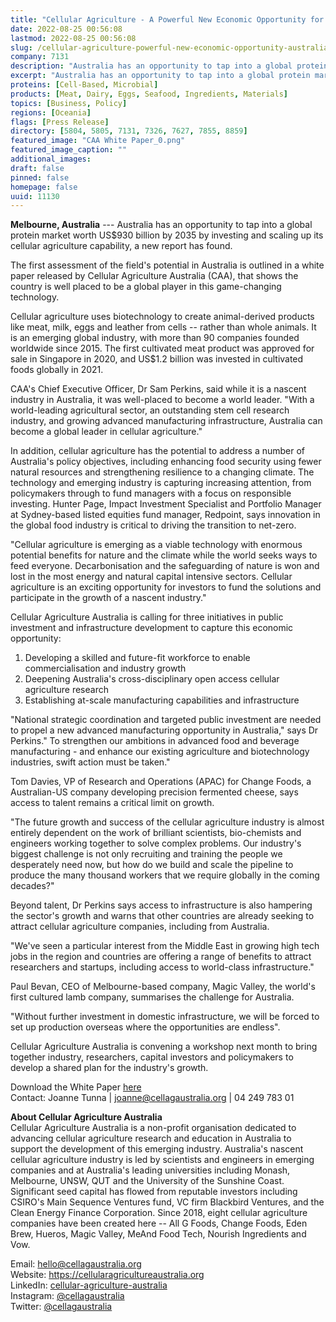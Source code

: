 ```yaml
---
title: "Cellular Agriculture - A Powerful New Economic Opportunity for Australia"
date: 2022-08-25 00:56:08
lastmod: 2022-08-25 00:56:08
slug: /cellular-agriculture-powerful-new-economic-opportunity-australia
company: 7131
description: "Australia has an opportunity to tap into a global protein market worth US$930 billion by 2035 by investing and scaling up its cellular agriculture capability, a new report has found."
excerpt: "Australia has an opportunity to tap into a global protein market worth US$930 billion by 2035 by investing and scaling up its cellular agriculture capability, a new report has found."
proteins: [Cell-Based, Microbial]
products: [Meat, Dairy, Eggs, Seafood, Ingredients, Materials]
topics: [Business, Policy]
regions: [Oceania]
flags: [Press Release]
directory: [5804, 5805, 7131, 7326, 7627, 7855, 8859]
featured_image: "CAA White Paper_0.png"
featured_image_caption: ""
additional_images:
draft: false
pinned: false
homepage: false
uuid: 11130
---
```

**Melbourne, Australia** --- Australia has an opportunity to tap into a
global protein market worth US\$930 billion by 2035 by investing and
scaling up its cellular agriculture capability, a new report has found.

The first assessment of the field's potential in Australia is outlined
in a white paper released by Cellular Agriculture Australia (CAA), that
shows the country is well placed to be a global player in this
game-changing technology.

Cellular agriculture uses biotechnology to create animal-derived
products like meat, milk, eggs and leather from cells -- rather than
whole animals. It is an emerging global industry, with more than 90
companies founded worldwide since 2015. The first cultivated meat
product was approved for sale in Singapore in 2020, and US\$1.2 billion
was invested in cultivated foods globally in 2021.

CAA's Chief Executive Officer, Dr Sam Perkins, said while it is a
nascent industry in Australia, it was well-placed to become a world
leader. "With a world-leading agricultural sector, an outstanding stem
cell research industry, and growing advanced manufacturing
infrastructure, Australia can become a global leader in cellular
agriculture."

In addition, cellular agriculture has the potential to address a number
of Australia's policy objectives, including enhancing food security
using fewer natural resources and strengthening resilience to a changing
climate. The technology and emerging industry is capturing increasing
attention, from policymakers through to fund managers with a focus on
responsible investing. Hunter Page, Impact Investment Specialist and
Portfolio Manager at Sydney-based listed equities fund manager,
Redpoint, says innovation in the global food industry is critical to
driving the transition to net-zero.

"Cellular agriculture is emerging as a viable technology with enormous
potential benefits for nature and the climate while the world seeks ways
to feed everyone. Decarbonisation and the safeguarding of nature is won
and lost in the most energy and natural capital intensive sectors.
Cellular agriculture is an exciting opportunity for investors to fund
the solutions and participate in the growth of a nascent industry."

Cellular Agriculture Australia is calling for three initiatives in
public investment and infrastructure development to capture this
economic opportunity:

1.  Developing a skilled and future-fit workforce to enable
    commercialisation and industry growth
2.  Deepening Australia's cross-disciplinary open access cellular
    agriculture research
3.  Establishing at-scale manufacturing capabilities and infrastructure

"National strategic coordination and targeted public investment are
needed to propel a new advanced manufacturing opportunity in Australia,"
says Dr Perkins." To strengthen our ambitions in advanced food and
beverage manufacturing - and enhance our existing agriculture and
biotechnology industries, swift action must be taken."

Tom Davies, VP of Research and Operations (APAC) for Change Foods, a
Australian-US company developing precision fermented cheese, says access
to talent remains a critical limit on growth.

\"The future growth and success of the cellular agriculture industry is
almost entirely dependent on the work of brilliant scientists,
bio-chemists and engineers working together to solve complex problems.
Our industry\'s biggest challenge is not only recruiting and training
the people we desperately need now, but how do we build and scale the
pipeline to produce the many thousand workers that we require globally
in the coming decades?\"

Beyond talent, Dr Perkins says access to infrastructure is also
hampering the sector's growth and warns that other countries are already
seeking to attract cellular agriculture companies, including from
Australia.

"We've seen a particular interest from the Middle East in growing high
tech jobs in the region and countries are offering a range of benefits
to attract researchers and startups, including access to world-class
infrastructure."

Paul Bevan, CEO of Melbourne-based company, Magic Valley, the world's
first cultured lamb company, summarises the challenge for Australia.

\"Without further investment in domestic infrastructure, we will be
forced to set up production overseas where the opportunities are
endless\".

Cellular Agriculture Australia is convening a workshop next month to
bring together industry, researchers, capital investors and policymakers
to develop a shared plan for the industry's growth.

Download the White Paper
[here](https://cellularagricultureaustralia.org/advocacy/)\
Contact: Joanne Tunna \| <joanne@cellagaustralia.org> \| 04 249 783 01

**About Cellular Agriculture Australia**\
Cellular Agriculture Australia is a non-profit organisation dedicated to
advancing cellular agriculture research and education in Australia to
support the development of this emerging industry. Australia's nascent
cellular agriculture industry is led by scientists and engineers in
emerging companies and at Australia's leading universities including
Monash, Melbourne, UNSW, QUT and the University of the Sunshine Coast.
Significant seed capital has flowed from reputable investors including
CSIRO's Main Sequence Ventures fund, VC firm Blackbird Ventures, and the
Clean Energy Finance Corporation. Since 2018, eight cellular agriculture
companies have been created here -- All G Foods, Change Foods, Eden
Brew, Hueros, Magic Valley, MeAnd Food Tech, Nourish Ingredients and
Vow.

Email: <hello@cellagaustralia.org>\
Website: <https://cellularagricultureaustralia.org>\
LinkedIn:
[cellular-agriculture-australia](https://www.linkedin.com/company/cellular-agriculture-australia/)\
Instagram:
[\@cellagaustralia](https://www.instagram.com/cellagaustralia/)\
Twitter: [\@cellagaustralia](https://twitter.com/CellAgAustralia)
